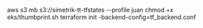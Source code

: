 
aws s3 mb s3://simetrik-tt-tfstates --profile juan
chmod +x eks/thumbprint.sh
terraform init -backend-config=tf_backend.conf
